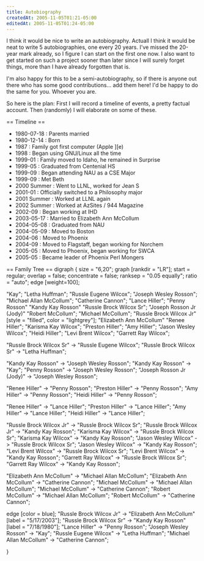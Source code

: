 ```yaml
---
title: Autobiography
createdAt: 2005-11-05T01:21-05:00
editedAt: 2005-11-05T01:24-05:00
---
```


I think it would be nice to write an autobiography. Actuall I think it would be neat to write 5 autobiographies, one every 20 years. I've missed the 20-year mark already, so I figure I can start on the first one now. I also want to get started on such a project sooner than later since I will surely forget things, more than I have already forgotten that is.

I'm also happy for this to be a semi-autobiography, so if there is anyone out there who has some good contributions... add them here! I'd be happy to do the same for you. Whoever you are.

So here is the plan: First I will record a timeline of events, a pretty factual account. Then (randomly) I will elaborate on some of these.

== Timeline ==
* 1980-07-18 : Parents married
* 1980-12-14 : Born
* 1987 : Family got first computer (Apple ][e)
* 1998 : Began using GNU/Linux all the time
* 1999-01 : Family moved to Idaho, he remained in Surprise
* 1999-05 : Graduated from Centenial HS
* 1999-09 : Began attending NAU as a CSE Major
* 1999-09 : Met Beth
* 2000 Summer : Went to LLNL, worked for Jean S
* 2001-01 : Officially switched to a Philosophy major
* 2001 Summer : Worked at LLNL again
* 2002 Summer : Worked at AzSites / 944 Magazine
* 2002-09 : Began working at IHD
* 2003-05-17 : Married to Elizabeth Ann McCollum
* 2004-05-08 : Graduated from NAU
* 2004-05-09 : Moved to Boston
* 2004-06 : Moved to Phoenix
* 2004-09 : Moved to Flagstaff, began working for Norchem
* 2005-05 : Moved to Phoenix, began working for SWCA
* 2005-05 : Became leader of Phoenix Perl Mongers


== Family Tree ==
<graph>
digraph {
  size = "6,20";
  graph [rankdir = "LR"];
  start = regular;
  overlap = false;
  concentrate = false;
  ranksep = "0.05 equally";
  ratio = "auto";
  edge [weight=100];

  "Kay";
  "Letha Huffman";
  "Russle Eugene Wilcox";
  "Joseph Wesley Rosson";
  "Michael Allan McCollum";
  "Catherine Cannon";
  "Lance Hiller";
  "Penny Rosson"
  "Kandy Kay Rosson"
  "Russle Brock Wilcox Sr";
  "Joseph Rosson Jr (Jody)"
  "Robert McCollum";
  "Michael McCollum";
  "Russle Brock Wilcox Jr" [style = "filled", color = "lightgrey"];
  "Elizabeth Ann McCollum"
  "Renee Hiller";
  "Karisma Kay Wilcox";
  "Preston Hiller";
  "Amy Hiller";
  "Jason Wesley Wilcox";
  "Heidi Hiller";
  "Levi Brent Wilcox";
  "Garrett Ray Wilcox";

  "Russle Brock Wilcox Sr" -> "Russle Eugene Wilcox";
  "Russle Brock Wilcox Sr" -> "Letha Huffman";

  "Kandy Kay Rosson" -> "Joseph Wesley Rosson";
  "Kandy Kay Rosson" -> "Kay";
  "Penny Rosson" -> "Joseph Wesley Rosson";
  "Joseph Rosson Jr (Jody)" -> "Joseph Wesley Rosson";

  "Renee Hiller" -> "Penny Rosson";
  "Preston Hiller" -> "Penny Rosson";
  "Amy Hiller" -> "Penny Rosson";
  "Heidi Hiller" -> "Penny Rosson";

  "Renee Hiller" -> "Lance Hiller";
  "Preston Hiller" -> "Lance Hiller";
  "Amy Hiller" -> "Lance Hiller";
  "Heidi Hiller" -> "Lance Hiller";


  "Russle Brock Wilcox Jr" -> "Russle Brock Wilcox Sr";
  "Russle Brock Wilcox Jr" -> "Kandy Kay Rosson";
  "Karisma Kay Wilcox" -> "Russle Brock Wilcox Sr";
  "Karisma Kay Wilcox" -> "Kandy Kay Rosson";
  "Jason Wesley Wilcox" -> "Russle Brock Wilcox Sr";
  "Jason Wesley Wilcox" -> "Kandy Kay Rosson";
  "Levi Brent Wilcox" -> "Russle Brock Wilcox Sr";
  "Levi Brent Wilcox" -> "Kandy Kay Rosson";
  "Garrett Ray Wilcox" -> "Russle Brock Wilcox Sr";
  "Garrett Ray Wilcox" -> "Kandy Kay Rosson";

  "Elizabeth Ann McCollum" -> "Michael Allan McCollum";
  "Elizabeth Ann McCollum" -> "Catherine Cannon";
  "Michael McCollum" -> "Michael Allan McCollum";
  "Michael McCollum" -> "Catherine Cannon";
  "Robert McCollum" -> "Michael Allan McCollum";
  "Robert McCollum" -> "Catherine Cannon";

  edge [color = blue];
  "Russle Brock Wilcox Jr" -> "Elizabeth Ann McCollum" [label = "5/17/2003"];
  "Russle Brock Wilcox Sr" -> "Kandy Kay Rosson" [label = "7/18/1980"];
  "Lance Hiller" -> "Penny Rosson";
  "Joseph Wesley Rosson" -> "Kay";
  "Russle Eugene Wilcox" -> "Letha Huffman";
  "Michael Allan McCollum" -> "Catherine Cannon";


}

</graph>

